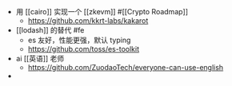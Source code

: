 - 用 [[cairo]] 实现一个 [[zkevm]] #[[Crypto Roadmap]]
	- https://github.com/kkrt-labs/kakarot
- [[lodash]] 的替代 #fe
	- es 友好，性能更强，默认 typing
	- https://github.com/toss/es-toolkit
- ai [[英语]] 老师
	- https://github.com/ZuodaoTech/everyone-can-use-english
-